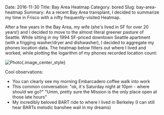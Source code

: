 Date: 2016-11-30
Title: Bay Area Heatmap
Category: bored
Slug: bay-area-heatmap
Summary: As a recent Bay Area transplant, I decided to summarize my time in Frisco with a nifty frequently-visited Heatmap.  
 
After a few years in the Bay Area, my wife (she's lived in SF for over 20 years!)
and I decided to move to the almost literal greener pasture of Seattle. While sitting 
in my 1994 SF-priced downtown Seattle apartment (with a frigging washer/dryer and dishwasher),
I decided to aggregate my phones location data. The heatmap below filters out where I lived 
and worked, while plotting the logarithm of my phones recorded location count:
  
![Photo]({attach}/assets/bored/2016/bay-area-heatmap.png){.image_center_style}

Cool observations: 

* You can clearly see my morning Embarcadero coffee walk into work
* This common conversation: "ok, it's Saturday night at 10pm - where should we go?" "Umm, pretty sure the Mission is the only place open at those late hours"
* My incredibly beloved BART ride to where I lived in Berkeley (I can still hear BARTs melodic banshee wail in my dreams) 